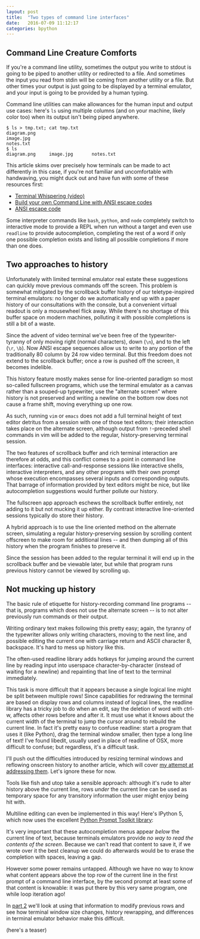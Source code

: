 ```yaml
---
layout: post
title:  "Two types of command line interfaces"
date:   2016-07-09 11:12:17
categories: bpython
---
```


Command Line Creature Comforts
------------------------------

If you're a command line utility, sometimes the output you write to stdout is
going to be piped to another utility or redirected to a file. And sometimes the
input you read from stdin will be coming from another utility or a file.
But other times your output is just going to be displayed by a terminal emulator,
and your input is going to be provided by a human typing.

Command line utilities can make allowances for the human input and output
use cases: here's `ls` using multiple columns (and on your machine, likely
color too) when its output isn't being piped anywhere.

    $ ls > tmp.txt; cat tmp.txt
    diagram.png
    image.jpg
    notes.txt
    $ ls
    diagram.png     image.jpg       notes.txt

This article skims over precisely how terminals can be made to act differently
in this case, if you're not familiar and uncomfortable with handwaving, you
might duck out and have fun with some of these resources first:

* [Terminal Whispering (video)](https://www.youtube.com/watch?v=rSnMoClPH2E)
* [Build your own Command Line with ANSI escape codes](http://www.lihaoyi.com/post/BuildyourownCommandLinewithANSIescapecodes.html)
* [ANSI escape code](https://en.wikipedia.org/wiki/ANSI_escape_code)


Some interpreter commands like `bash`, `python`, and `node` completely switch to interactive mode to
provide a REPL when run without a target and even use `readline` to provide autocompletion,
completing the rest of a word if only one possible completion exists and listing all
possible completions if more than one does.

<script type="text/javascript" src="https://asciinema.org/a/79156.js" id="asciicast-79156" async></script>

Two approaches to history
-------------------------

Unfortunately with limited terminal emulator real estate these suggestions
can quickly move previous commands off the screen.
This problem is somewhat mitigated by the
scrollback buffer history of our teletype-inspired terminal emulators: no
longer do we automatically end up with a paper history of our consultations
with the console,
but a convenient virtual readout is only a mousewheel flick away. While
there's no shortage of this buffer space on modern machines, polluting it with
possible completions is still a bit of a waste.

Since the advent of video terminal we've been free of the typewriter-tyranny of
only moving right (normal characters), down (`\n`), and to the left
(`\r`, `\b`). Now ANSI escape sequences allow us to write to any portion of
the traditionally 80 column by 24 row video terminal. But this freedom
does not extend to the scrollback buffer; once a row is pushed off the
screen, it becomes indelible.

This history feature mostly makes sense for line-oriented paradigm so
most so-called fullscreen programs, which use the terminal emulator as a canvas
rather than a souped-up typewriter, use the "alternate screen" where history
is not preserved and writing a newline on the bottom row does not cause a
frame shift, moving everything up one row.

<script type="text/javascript" src="https://asciinema.org/a/79147.js" id="asciicast-79147" async></script>

As such, running `vim` or `emacs` does not add a full terminal height of
text editor detritus from a session with one of those text editors; their interaction
takes place on the alternate screen, although output from `!`-preceded shell
commands in vim will be added to the regular, history-preserving terminal
session.

The two features of scrollback buffer and rich terminal interaction are
therefore at odds, and this conflict comes to a point in
command line interfaces: interactive call-and-response sessions like
interactive shells, interactive interpreters, and any other programs
with their own prompt whose execution encompasses several inputs and
corresponding outputs. That barrage of information provided by text editors
might be nice, but like autocompletion suggestions would further pollute our
history.

The fullscreen app approach eschews the scrollback buffer entirely,
not adding to it but not mucking it up either. By contrast interactive
line-oriented sessions typically do store their history.

<script type="text/javascript" src="https://asciinema.org/a/79149.js" id="asciicast-79149" async></script>

A hybrid approach is to use the line oriented method on the alternate screen,
simulating a regular history-preserving session by scrolling content offscreen to
make room for additional lines -- and then dumping all of this history
when the program finishes to preserve it.

<script type="text/javascript" src="https://asciinema.org/a/79150.js" id="asciicast-79150" async></script>

Since the session has been added to the regular terminal it will end up in the
scrollback buffer and be viewable later,
but while that program runs previous history cannot be viewed by scrolling up.

Not mucking up history
----------------------

The basic rule of etiquette for history-recording command line programs -- that
is, programs which does not use the alternate screen -- is to not alter
previously run commands or their output.

<script type="text/javascript" src="https://asciinema.org/a/79151.js" id="asciicast-79151" async></script>

Writing ordinary text makes following this pretty easy; again, the tyranny of
the typewriter allows only writing characters, moving to the next line, and
possible editing the current one with carriage return and ASCII character 8,
backspace. It's hard to mess up history like this.

The often-used readline library adds hotkeys for jumping around the
current line by reading input into userspace character-by-character
(instead of waiting for a newline) and repainting that line of text to the
terminal immediately.

This task is more difficult that it appears because
a single logical line might be split between multiple rows! Since
capabilities for redrawing the terminal are based on display rows and columns
instead of logical lines, the readline library has a tricky job to do when
an edit, say the deletion of word with ctrl-w, affects other rows before and
after it. It must use what it knows about the current width of the terminal
to jump the cursor around to rebuild the current line.
In fact it's pretty easy to confuse readline: start a program that uses
it (like Python), drag the terminal window smaller, then type a long line of text!
I've found libedit, usually used in place of readline of OSX, more difficult
to confuse; but regardless, it's a difficult task.

I'll push out the difficulties introduced by resizing terminal windows and
reflowing onscreen history to another article, which will cover [my attempt
at addressing them](http://curtsies.readthedocs.io/en/latest/). Let's ignore
these for now.

Tools like fish and utop take a sensible approach: although it's rude to alter
history above the current line, rows *under* the current line can be used as
temporary space for any transitory information the user might enjoy being hit
with.

<script type="text/javascript" src="https://asciinema.org/a/79153.js" id="asciicast-79153" async></script>

Multiline editing can even be implemented in this way! Here's IPython
5, which now uses the excellent [Python Prompt Toolkit library](https://github.com/jonathanslenders/python-prompt-toolkit):

<script type="text/javascript" src="https://asciinema.org/a/79154.js" id="asciicast-79154" async></script>

It's very important that these autocompletion menus appear *below* the
current line of text, because terminals emulators provide *no way to read
the contents of the screen*. Because we can't read that content to save it, if
we wrote over it the best cleanup we could do afterwards would be to
erase the completion with spaces, leaving a gap.

However some power remains untapped. Although we have no way to know what
content appears above the top row of the current line in the first prompt of a
command line interface, by the second prompt at least some of that content
is knowable: it was put there by this very same program, one while loop
iteration ago!

In [part 2](/rich-terminal-applications-2) we'll look at using that information to modify previous rows
and see how terminal window size changes, history rewrapping, and differences
in terminal emulator behavior make this difficult.

(here's a teaser)

<script type="text/javascript" src="https://asciinema.org/a/79155.js" id="asciicast-79155" async></script>
